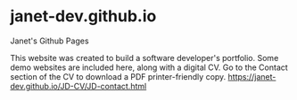 # janet-dev.github.io
Janet's Github Pages

This website was created to build a software developer's portfolio.
Some demo websites are included here, along with a digital CV.
Go to the Contact section of the CV to download a PDF printer-friendly copy.
https://janet-dev.github.io/JD-CV/JD-contact.html
